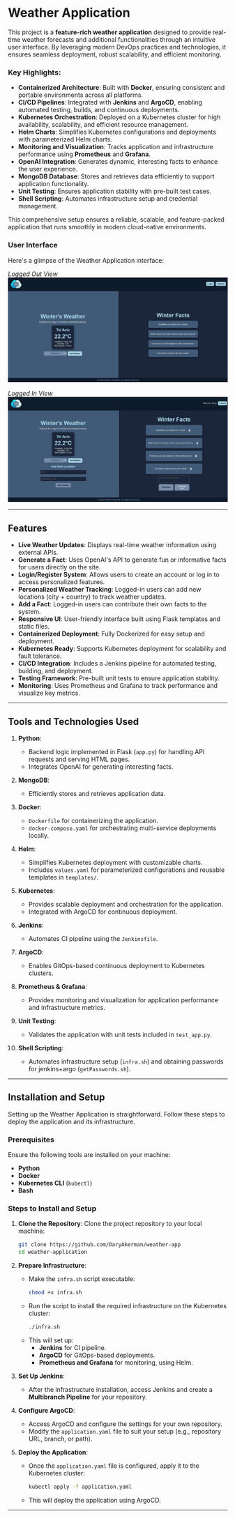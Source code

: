 # Weather Application

This project is a **feature-rich weather application** designed to provide real-time weather forecasts and additional functionalities through an intuitive user interface. By leveraging modern DevOps practices and technologies, it ensures seamless deployment, robust scalability, and efficient monitoring.

### Key Highlights:
- **Containerized Architecture**: Built with **Docker**, ensuring consistent and portable environments across all platforms.
- **CI/CD Pipelines**: Integrated with **Jenkins** and **ArgoCD**, enabling automated testing, builds, and continuous deployments.
- **Kubernetes Orchestration**: Deployed on a Kubernetes cluster for high availability, scalability, and efficient resource management.
- **Helm Charts**: Simplifies Kubernetes configurations and deployments with parameterized Helm charts.
- **Monitoring and Visualization**: Tracks application and infrastructure performance using **Prometheus** and **Grafana**.
- **OpenAI Integration**: Generates dynamic, interesting facts to enhance the user experience.
- **MongoDB Database**: Stores and retrieves data efficiently to support application functionality.
- **Unit Testing**: Ensures application stability with pre-built test cases.
- **Shell Scripting**: Automates infrastructure setup and credential management.

This comprehensive setup ensures a reliable, scalable, and feature-packed application that runs smoothly in modern cloud-native environments.

### User Interface

Here's a glimpse of the Weather Application interface:

*Logged Out View*
![Logged Out View](images/weather-app-image-1.png)

*Logged In View*
![Logged In View](images/weather-app-image-2.png)

---

## Features

- **Live Weather Updates**: Displays real-time weather information using external APIs.
- **Generate a Fact**: Uses OpenAI's API to generate fun or informative facts for users directly on the site.
- **Login/Register System**: Allows users to create an account or log in to access personalized features.
- **Personalized Weather Tracking**: Logged-in users can add new locations (city + country) to track weather updates.
- **Add a Fact**: Logged-in users can contribute their own facts to the system.
- **Responsive UI**: User-friendly interface built using Flask templates and static files.
- **Containerized Deployment**: Fully Dockerized for easy setup and deployment.
- **Kubernetes Ready**: Supports Kubernetes deployment for scalability and fault tolerance.
- **CI/CD Integration**: Includes a Jenkins pipeline for automated testing, building, and deployment.
- **Testing Framework**: Pre-built unit tests to ensure application stability.
- **Monitoring**: Uses Prometheus and Grafana to track performance and visualize key metrics.

---

## Tools and Technologies Used

1. **Python**:
   - Backend logic implemented in Flask (`app.py`) for handling API requests and serving HTML pages.
   - Integrates OpenAI for generating interesting facts.

3. **MongoDB**:
   - Efficiently stores and retrieves application data.

4. **Docker**:
   - `Dockerfile` for containerizing the application.
   - `docker-compose.yaml` for orchestrating multi-service deployments locally.

5. **Helm**:
   - Simplifies Kubernetes deployment with customizable charts.
   - Includes `values.yaml` for parameterized configurations and reusable templates in `templates/`.

6. **Kubernetes**:
   - Provides scalable deployment and orchestration for the application.
   - Integrated with ArgoCD for continuous deployment.

7. **Jenkins**:
   - Automates CI pipeline using the `Jenkinsfile`.

8. **ArgoCD**:
   - Enables GitOps-based continuous deployment to Kubernetes clusters.

9. **Prometheus & Grafana**:
   - Provides monitoring and visualization for application performance and infrastructure metrics.

10. **Unit Testing**:
    - Validates the application with unit tests included in `test_app.py`.

11. **Shell Scripting**:
    - Automates infrastructure setup (`infra.sh`) and obtaining passwords for jenkins+argo (`getPasswords.sh`).

---

## Installation and Setup

Setting up the Weather Application is straightforward. Follow these steps to deploy the application and its infrastructure.

### Prerequisites
Ensure the following tools are installed on your machine:
- **Python**
- **Docker**
- **Kubernetes CLI** (`kubectl`)
- **Bash**

### Steps to Install and Setup

1. **Clone the Repository**:
   Clone the project repository to your local machine:
   ```bash
   git clone https://github.com/DaryAkerman/weather-app
   cd weather-application
   ```

2. **Prepare Infrastructure**:
   - Make the `infra.sh` script executable:
     ```bash
     chmod +x infra.sh
     ```
   - Run the script to install the required infrastructure on the Kubernetes cluster:
     ```bash
     ./infra.sh
     ```
   - This will set up:
     - **Jenkins** for CI pipeline.
     - **ArgoCD** for GitOps-based deployments.
     - **Prometheus and Grafana** for monitoring, using Helm.

3. **Set Up Jenkins**:
   - After the infrastructure installation, access Jenkins and create a **Multibranch Pipeline** for your repository.

4. **Configure ArgoCD**:
   - Access ArgoCD and configure the settings for your own repository.
   - Modify the `application.yaml` file to suit your setup (e.g., repository URL, branch, or path).

5. **Deploy the Application**:
   - Once the `application.yaml` file is configured, apply it to the Kubernetes cluster:
     ```bash
     kubectl apply -f application.yaml
     ```
   - This will deploy the application using ArgoCD.

---
